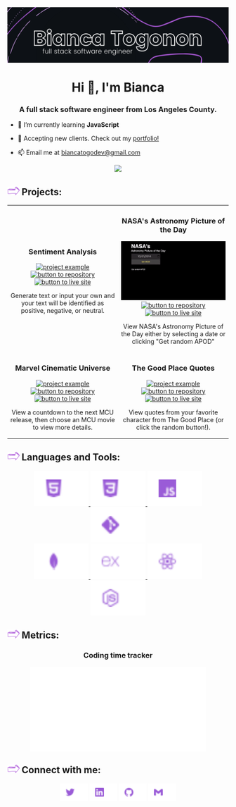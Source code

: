 <img align="center" src="https://github.com/bytesbybianca/readme-assets/blob/main/profile-images/github-banner.png?raw=true" alt="biancatogonon"/>

<h1 align="center">Hi 👋, I'm Bianca</h1>
<h3 align="center">A full stack software engineer from Los Angeles County.</h3>

- 🌱 I’m currently learning **JavaScript**

- 💼 Accepting new clients. Check out my [portfolio!](https://biancatogonon.netlify.app/)

- 📫 Email me at [biancatogodev@gmail.com](mailto:biancatogodev@gmail.com)

<div align="center">
  <img src="https://github-readme-streak-stats.herokuapp.com/?user=bytesbybianca&hide_border=true&theme=tokyonight_duo">
</div>

<h2 align="left"><img src="https://github.com/bytesbybianca/readme-assets/blob/main/profile-images/arrow.png?raw=true" alt="arrow icon" height="20px"> Projects:</h2>
<div align="center">
  <table>
      <tr>
        <td width="50%">
          <h3 align="center">Sentiment Analysis</h3>
          <p align="center">
            <a href="https://github.com/bytesbybianca/sentiment-analysis" target="_blank" rel="noreferrer"> <img src="https://github.com/bytesbybianca/readme-assets/blob/main/profile-images/sentiment-analysis.gif?raw=true" alt="project example"/> </a>
            <span> <a href="https://github.com/bytesbybianca/sentiment-analysis" target="_blank" rel="noreferrer""><img src="https://img.shields.io/badge/-repo-efefef?style=flat-square&logo=github&logoColor=9A5BD7" alt="button to repository" height ="25px"></a> <a href="https://textanalysis.netlify.app/" target="_blank" rel="noreferrer"><img src="https://img.shields.io/badge/-live%20site-9A5BD7?style=flat-square" alt="button to live site" height="25px"></a> </span>
            <p align="center">
              Generate text or input your own and your text will be identified as positive, negative, or neutral.
            </p>
          </p>
        </td>
        <td width="50%">
          <h3 align="center">NASA's Astronomy Picture of the Day</h3>
          <p align="center">
            <a href="https://github.com/bytesbybianca/nasa-apod" target="_blank" rel="noreferrer"> <img src="https://github.com/bytesbybianca/readme-assets/blob/main/profile-images/nasa.gif?raw=true" alt="project example"/> </a>
            <span> <a href="https://github.com/bytesbybianca/nasa-apod" target="_blank" rel="noreferrer""><img src="https://img.shields.io/badge/-repo-efefef?style=flat-square&logo=github&logoColor=9A5BD7" alt="button to repository" height ="25px"></a> <a href="https://get-nasa-apod.netlify.app/" target="_blank" rel="noreferrer"><img src="https://img.shields.io/badge/-live%20site-9A5BD7?style=flat-square" alt="button to live site" height="25px"></a> </span>
            <p align="center">
              View NASA's Astronomy Picture of the Day either by selecting a date or clicking "Get random APOD"
            </p>
          </p>
        </td>
      </tr>
      <tr>
        <td width="50%">
          <h3 align="center">Marvel Cinematic Universe</h3>
          <p align="center">
            <a href="https://github.com/bytesbybianca/mcu-carousel" target="_blank" rel="noreferrer"> <img src="https://github.com/bytesbybianca/readme-assets/blob/main/profile-images/mcu-v2.gif?raw=true" alt="project example"/> </a>
            <span> <a href="https://github.com/bytesbybianca/mcu-carousel" target="_blank" rel="noreferrer""><img src="https://img.shields.io/badge/-repo-efefef?style=flat-square&logo=github&logoColor=9A5BD7" alt="button to repository" height ="25px"></a> <a href="https://allmcu.netlify.app/" target="_blank" rel="noreferrer"><img src="https://img.shields.io/badge/-live%20site-9A5BD7?style=flat-square" alt="button to live site" height="25px"></a></span>
            <p align="center">
              View a countdown to the next MCU release, then choose an MCU movie to view more details.
            </p>
          </p>
        </td>
        <td width="50%">
          <h3 align="center">The Good Place Quotes</h3>
          <p align="center">
            <a href="https://github.com/bytesbybianca/good-place-quotes" target="_blank" rel="noreferrer"> <img src="https://github.com/bytesbybianca/readme-assets/blob/main/profile-images/good-place.gif?raw=true" alt="project example"/> </a>
            <span> <a href="https://github.com/bytesbybianca/good-place-quotes" target="_blank" rel="noreferrer""><img src="https://img.shields.io/badge/-repo-efefef?style=flat-square&logo=github&logoColor=9A5BD7" alt="button to repository" height ="25px"></a> <a href="https://thegoodplace.netlify.app/" target="_blank" rel="noreferrer"><img src="https://img.shields.io/badge/-live%20site-9A5BD7?style=flat-square" alt="button to live site" height="25px"></a> </span>
            <p align="center">
              View quotes from your favorite character from The Good Place (or click the random button!).
            </p>
          </p>
        </td>
      </tr>
  </table>
</div>

<h2 align="left"><img src="https://github.com/bytesbybianca/readme-assets/blob/main/profile-images/arrow.png?raw=true" alt="arrow icon" height="20px"> Languages and Tools:</h2>
<p align="center">
  <a href="https://www.w3.org/html/" target="_blank" rel="noreferrer">
      <img src="https://raw.githubusercontent.com/bytesbybianca/readme-assets/63449989fb618ad1e422126368961e2bed3b453c/profile-images/html5.svg" alt="html5" height="80"/>
  </a>
  <a href="https://www.w3schools.com/css/" target="_blank" rel="noreferrer">
    <img src="https://github.com/bytesbybianca/readme-assets/blob/main/profile-images/css3.svg" alt="css3" height="80"/>
  </a> 
  <a href="https://developer.mozilla.org/en-US/docs/Web/JavaScript" target="_blank" rel="noreferrer"> 
    <img src="https://github.com/bytesbybianca/readme-assets/blob/main/profile-images/js.svg" alt="javascript" height="80"/> 
  </a> 
  <a href="https://git-scm.com/" target="_blank" rel="noreferrer"> 
    <img src="https://github.com/bytesbybianca/readme-assets/blob/main/profile-images/git.svg" alt="git" height="80"/>
  </a> <br> 
  <a href="https://www.mongodb.com/" target="_blank" rel="noreferrer"> 
    <img src="https://github.com/bytesbybianca/readme-assets/blob/main/profile-images/mongodb.svg" alt="mongodb" height="80"/> 
  </a> 
  <a href="https://expressjs.com" target="_blank" rel="noreferrer"> 
    <img src="https://github.com/bytesbybianca/readme-assets/blob/main/profile-images/express.svg" alt="express" height="80"/> 
  </a> 
  <a href="https://reactjs.org/" target="_blank" rel="noreferrer"> 
    <img src="https://github.com/bytesbybianca/readme-assets/blob/main/profile-images/react.svg" alt="react" height="80"/> 
  </a> 
  <a href="https://nodejs.org" target="_blank" rel="noreferrer"> 
    <img src="https://github.com/bytesbybianca/readme-assets/blob/main/profile-images/nodejs.svg" alt="nodejs" height="80"/> 
  </a> 
</p>

<h2 align="left"><img src="https://github.com/bytesbybianca/readme-assets/blob/main/profile-images/arrow.png?raw=true" alt="arrow icon" height="20px"> Metrics:</h2>

<div align="center">
  <h3 align="center">Coding time tracker</h3>
  <img align="center" src="metrics.plugin.wakatime.svg" alt="Metrics" width="400">
</div>

<h2 align="left"><img src="https://github.com/bytesbybianca/readme-assets/blob/main/profile-images/arrow.png?raw=true" alt="arrow icon" height="20px"> Connect with me:</h2>
<p align="center">
<a href="https://twitter.com/bytesbybianca" target="blank"><img align="center" src="https://github.com/bytesbybianca/readme-assets/blob/main/profile-images/twitter.svg" alt="bytesbybianca" height="40"/></a>
<a href="https://linkedin.com/in/biancatogonon" target="blank"><img align="center" src="https://github.com/bytesbybianca/readme-assets/blob/main/profile-images/linkedin.svg" alt="biancatogonon" height="40"/></a>
<a href="https://github.com/bytesbybianca/"><img align="center" src="https://github.com/bytesbybianca/readme-assets/blob/main/profile-images/github.svg" alt="biancatogonon" height="40"/></a>
<a href="mailto:biancatogodev@gmail.com"><img align="center" src="https://github.com/bytesbybianca/readme-assets/blob/main/profile-images/gmail.svg" alt="biancatogonon" height="40"/></a>
</p>
